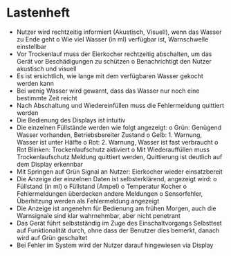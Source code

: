 # Lastenheft
-	Nutzer wird rechtzeitig informiert (Akustisch, Visuell), wenn das Wasser zu Ende geht
  o	Wie viel Wasser (in ml) verfügbar ist, Warnschwelle einstellbar
-	Vor Trockenlauf muss der Eierkocher rechtzeitig abschalten, um das Gerät vor Beschädigungen zu schützen
  o	Benachrichtigt den Nutzer akustisch und visuell
-	Es ist ersichtlich, wie lange mit dem verfügbaren Wasser gekocht werden kann
-	Bei wenig Wasser wird gewarnt, dass das Wasser nur noch eine bestimmte Zeit reicht
-	Nach Abschaltung und Wiedereinfüllen muss die Fehlermeldung quittiert werden
-	Die Bedienung des Displays ist intuitiv
-	Die einzelnen Füllstände werden wie folgt angezeigt:
  o Grün: Genügend Wasser vorhanden, Betriebsbereiter Zustand
  o	Gelb: 1. Warnung, Wasser ist unter Hälfte
  o	Rot: 2. Warnung, Wasser ist fast verbraucht
  o	Rot Blinken: Trockenlaufschutz aktiviert
  o	Mit Wiederauffüllen muss Trockenlaufschutz Meldung quittiert werden, Quittierung ist deutlich auf dem Display erkennbar
-	Mit Springen auf Grün Signal an Nutzer: Eierkocher wieder einsatzbereit
-	Die Anzeige der einzelnen Daten ist selbsterklärend, angezeigt wird:
  o	Füllstand (in ml)
  o	Füllstand (Ampel)
  o	Temperatur Kocher
  o	Fehlermeldungen überdecken andere Meldungen
  o	Sensorfehler, Überhitzung werden als Fehlermeldung angezeigt
-	Die Anzeige ist angenehm für Bedienung am frühen Morgen, auch die Warnsignale sind klar wahrnehmbar, aber nicht penetrant
-	Das Gerät führt selbstständig im Zuge des Einschaltvorgangs Selbsttest auf Funktionalität durch, ohne dass der Benutzer dies bemerkt, danach wird auf Grün geschaltet
-	Bei Fehler im System wird der Nutzer darauf hingewiesen via Display
